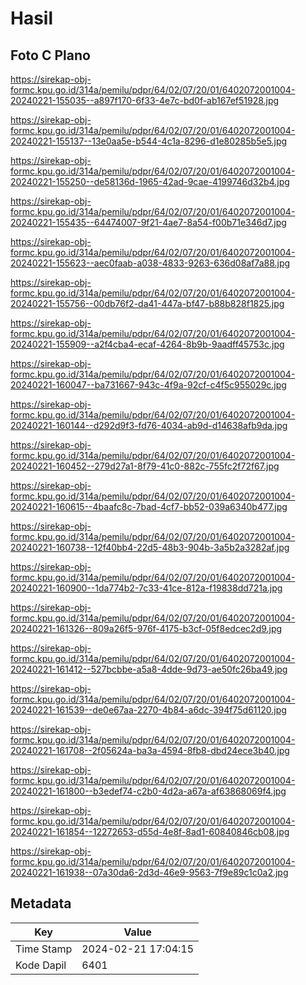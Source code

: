 # Hasil

## Foto C Plano

https://sirekap-obj-formc.kpu.go.id/314a/pemilu/pdpr/64/02/07/20/01/6402072001004-20240221-155035--a897f170-6f33-4e7c-bd0f-ab167ef51928.jpg

https://sirekap-obj-formc.kpu.go.id/314a/pemilu/pdpr/64/02/07/20/01/6402072001004-20240221-155137--13e0aa5e-b544-4c1a-8296-d1e80285b5e5.jpg

https://sirekap-obj-formc.kpu.go.id/314a/pemilu/pdpr/64/02/07/20/01/6402072001004-20240221-155250--de58136d-1965-42ad-9cae-4199746d32b4.jpg

https://sirekap-obj-formc.kpu.go.id/314a/pemilu/pdpr/64/02/07/20/01/6402072001004-20240221-155435--64474007-9f21-4ae7-8a54-f00b71e346d7.jpg

https://sirekap-obj-formc.kpu.go.id/314a/pemilu/pdpr/64/02/07/20/01/6402072001004-20240221-155623--aec0faab-a038-4833-9263-636d08af7a88.jpg

https://sirekap-obj-formc.kpu.go.id/314a/pemilu/pdpr/64/02/07/20/01/6402072001004-20240221-155756--00db76f2-da41-447a-bf47-b88b828f1825.jpg

https://sirekap-obj-formc.kpu.go.id/314a/pemilu/pdpr/64/02/07/20/01/6402072001004-20240221-155909--a2f4cba4-ecaf-4264-8b9b-9aadff45753c.jpg

https://sirekap-obj-formc.kpu.go.id/314a/pemilu/pdpr/64/02/07/20/01/6402072001004-20240221-160047--ba731667-943c-4f9a-92cf-c4f5c955029c.jpg

https://sirekap-obj-formc.kpu.go.id/314a/pemilu/pdpr/64/02/07/20/01/6402072001004-20240221-160144--d292d9f3-fd76-4034-ab9d-d14638afb9da.jpg

https://sirekap-obj-formc.kpu.go.id/314a/pemilu/pdpr/64/02/07/20/01/6402072001004-20240221-160452--279d27a1-8f79-41c0-882c-755fc2f72f67.jpg

https://sirekap-obj-formc.kpu.go.id/314a/pemilu/pdpr/64/02/07/20/01/6402072001004-20240221-160615--4baafc8c-7bad-4cf7-bb52-039a6340b477.jpg

https://sirekap-obj-formc.kpu.go.id/314a/pemilu/pdpr/64/02/07/20/01/6402072001004-20240221-160738--12f40bb4-22d5-48b3-904b-3a5b2a3282af.jpg

https://sirekap-obj-formc.kpu.go.id/314a/pemilu/pdpr/64/02/07/20/01/6402072001004-20240221-160900--1da774b2-7c33-41ce-812a-f19838dd721a.jpg

https://sirekap-obj-formc.kpu.go.id/314a/pemilu/pdpr/64/02/07/20/01/6402072001004-20240221-161326--809a26f5-976f-4175-b3cf-05f8edcec2d9.jpg

https://sirekap-obj-formc.kpu.go.id/314a/pemilu/pdpr/64/02/07/20/01/6402072001004-20240221-161412--527bcbbe-a5a8-4dde-9d73-ae50fc26ba49.jpg

https://sirekap-obj-formc.kpu.go.id/314a/pemilu/pdpr/64/02/07/20/01/6402072001004-20240221-161539--de0e67aa-2270-4b84-a6dc-394f75d61120.jpg

https://sirekap-obj-formc.kpu.go.id/314a/pemilu/pdpr/64/02/07/20/01/6402072001004-20240221-161708--2f05624a-ba3a-4594-8fb8-dbd24ece3b40.jpg

https://sirekap-obj-formc.kpu.go.id/314a/pemilu/pdpr/64/02/07/20/01/6402072001004-20240221-161800--b3edef74-c2b0-4d2a-a67a-af63868069f4.jpg

https://sirekap-obj-formc.kpu.go.id/314a/pemilu/pdpr/64/02/07/20/01/6402072001004-20240221-161854--12272653-d55d-4e8f-8ad1-60840846cb08.jpg

https://sirekap-obj-formc.kpu.go.id/314a/pemilu/pdpr/64/02/07/20/01/6402072001004-20240221-161938--07a30da6-2d3d-46e9-9563-7f9e89c1c0a2.jpg


## Metadata

| Key        | Value               |
| ---------- | ------------------- |
| Time Stamp | 2024-02-21 17:04:15 |
| Kode Dapil | 6401                |



